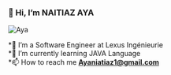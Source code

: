 ### 👋 Hi, I’m NAITIAZ AYA</br>
![Aya](https://media.giphy.com/media/LMcB8XospGZO8UQq87/giphy.gif)

*💞️ I’m a Software Engineer  at Lexus Ingénieurie</br>
*🌱 I’m currently learning JAVA Language</br>
*📫 How to reach me **Ayaniatiaz1@gmail.com**</br>
